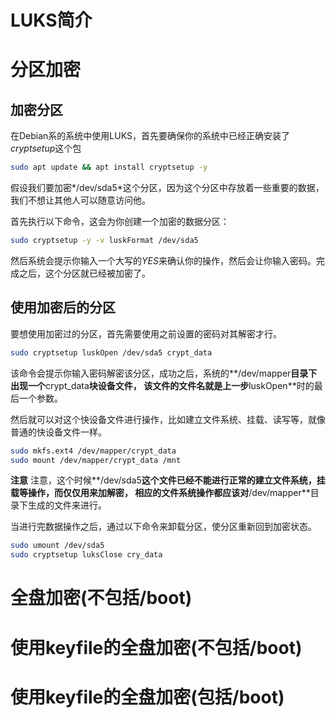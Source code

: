# LUKS简介

# 分区加密

## 加密分区
在Debian系的系统中使用LUKS，首先要确保你的系统中已经正确安装了*cryptsetup*这个包
```sh
sudo apt update && apt install cryptsetup -y
```
假设我们要加密*/dev/sda5*这个分区，因为这个分区中存放着一些重要的数据，我们不想让其他人可以随意访问他。

首先执行以下命令，这会为你创建一个加密的数据分区：
```sh
sudo cryptsetup -y -v luskFormat /dev/sda5
```
然后系统会提示你输入一个大写的*YES*来确认你的操作，然后会让你输入密码。完成之后，这个分区就已经被加密了。

## 使用加密后的分区
要想使用加密过的分区，首先需要使用之前设置的密码对其解密才行。
```sh
sudo cryptsetup luskOpen /dev/sda5 crypt_data
```
该命令会提示你输入密码解密该分区，成功之后，系统的**/dev/mapper**目录下出现一个**crypt_data**块设备文件，
该文件的文件名就是上一步**luskOpen**时的最后一个参数。

然后就可以对这个快设备文件进行操作，比如建立文件系统、挂载、读写等，就像普通的快设备文件一样。
```sh
sudo mkfs.ext4 /dev/mapper/crypt_data
sudo mount /dev/mapper/crypt_data /mnt
```
**注意** 注意，这个时候**/dev/sda5**这个文件已经不能进行正常的建立文件系统，挂载等操作，而仅仅用来加解密，
相应的文件系统操作都应该对**/dev/mapper**目录下生成的文件来进行。

当进行完数据操作之后，通过以下命令来卸载分区，使分区重新回到加密状态。
```sh
sudo umount /dev/sda5
sudo cryptsetup luksClose cry_data
```
# 全盘加密(不包括/boot)

# 使用keyfile的全盘加密(不包括/boot)

# 使用keyfile的全盘加密(包括/boot)